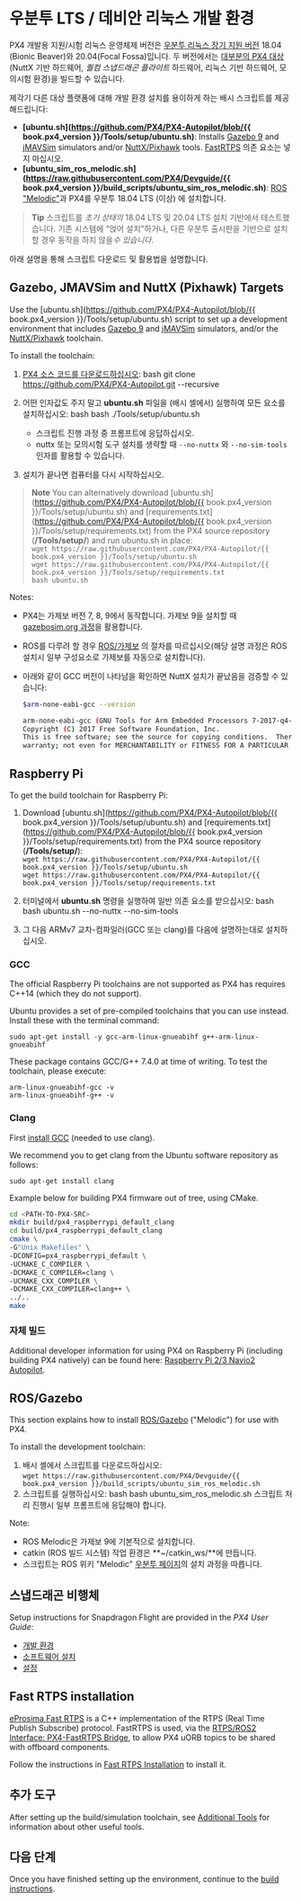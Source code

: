 # 우분투 LTS / 데비안 리눅스 개발 환경

PX4 개발용 지원/시험 리눅스 운영체제 버전은 [우분투 리눅스 장기 지원 버전](https://wiki.ubuntu.com/LTS) 18.04 (Bionic Beaver)와 20.04(Focal Fossa)입니다. 두 버전에서는 [대부분의 PX4 대상](../setup/dev_env.md#supported-targets)(NuttX 기반 하드웨어, *퀄컴 스냅드래곤 플라이트* 하드웨어, 리눅스 기반 하드웨어, 모의시험 환경)을 빌드할 수 있습니다.

제각기 다른 대상 플랫폼에 대해 개발 환경 설치를 용이하게 하는 배시 스크립트를 제공해드립니다:

* **[ubuntu.sh](https://github.com/PX4/PX4-Autopilot/blob/{{ book.px4_version }}/Tools/setup/ubuntu.sh)**: Installs [Gazebo 9](../simulation/gazebo.md) and [jMAVSim](../simulation/jmavsim.md) simulators and/or [NuttX/Pixhawk](../setup/building_px4.md#nuttx) tools. [FastRTPS](#fast_rtps) 의존 요소는 넣지 마십시오.
* **[ubuntu_sim_ros_melodic.sh](https://raw.githubusercontent.com/PX4/Devguide/{{ book.px4_version }}/build_scripts/ubuntu_sim_ros_melodic.sh)**: [ROS "Melodic"](#rosgazebo)과 PX4를 우분투 18.04 LTS (이상) 에 설치합니다.

> **Tip** 스크립트를 *초기 상태의* 18.04 LTS 및 20.04 LTS 설치 기반에서 테스트했습니다. 기존 시스템에 "얹어 설치"하거나, 다른 우분투 출시판을 기반으로 설치할 경우 동작을 하지 않을*수 있습니다*.

아래 설명을 통해 스크립트 다운로드 및 활용법을 설명합니다.

<a id="sim_nuttx"></a>

## Gazebo, JMAVSim and NuttX (Pixhawk) Targets

Use the [ubuntu.sh](https://github.com/PX4/PX4-Autopilot/blob/{{ book.px4_version }}/Tools/setup/ubuntu.sh) script to set up a development environment that includes [Gazebo 9](../simulation/gazebo.md) and [jMAVSim](../simulation/jmavsim.md) simulators, and/or the [NuttX/Pixhawk](../setup/building_px4.md#nuttx) toolchain.

To install the toolchain:

1. [PX4 소스 코드를 다운로드하십시오](../setup/building_px4.md): 
        bash
        git clone https://github.com/PX4/PX4-Autopilot.git --recursive

2. 어떤 인자값도 주지 말고 **ubuntu.sh** 파일을 (배시 셸에서) 실행하여 모든 요소를 설치하십시오: 
        bash
        bash ./Tools/setup/ubuntu.sh
    
      
    * 스크립트 진행 과정 중 프롬프트에 응답하십시오.
    * nuttx 또는 모의시험 도구 설치를 생략할 때 `--no-nuttx` 와 `--no-sim-tools` 인자를 활용할 수 있습니다.
3. 설치가 끝나면 컴퓨터를 다시 시작하십시오.

> **Note** You can alternatively download [ubuntu.sh](https://github.com/PX4/PX4-Autopilot/blob/{{ book.px4_version }}/Tools/setup/ubuntu.sh) and [requirements.txt](https://github.com/PX4/PX4-Autopilot/blob/{{ book.px4_version }}/Tools/setup/requirements.txt) from the PX4 source repository (**/Tools/setup/**) and run ubuntu.sh in place:   
> `wget https://raw.githubusercontent.com/PX4/PX4-Autopilot/{{ book.px4_version }}/Tools/setup/ubuntu.sh`   
> `wget https://raw.githubusercontent.com/PX4/PX4-Autopilot/{{ book.px4_version }}/Tools/setup/requirements.txt`   
> `bash ubuntu.sh`

Notes:

* PX4는 가제보 버전 7, 8, 9에서 동작합니다. 가제보 9을 설치할 때 [gazebosim.org 과정](http://gazebosim.org/tutorials?tut=install_ubuntu&cat=install)을 활용합니다.
* ROS를 다루려 할 경우 [ROS/가제보](#rosgazebo) 의 절차를 따르십시오(해당 설명 과정은 ROS 설치시 일부 구성요소로 가제보를 자동으로 설치합니다).
* 아래와 같이 GCC 버전이 나타남을 확인하면 NuttX 설치가 끝났음을 검증할 수 있습니다:
    
    ```bash
    $arm-none-eabi-gcc --version
    
    arm-none-eabi-gcc (GNU Tools for Arm Embedded Processors 7-2017-q4-major) 7.2.1 20170904 (release) [ARM/embedded-7-branch revision 255204]
    Copyright (C) 2017 Free Software Foundation, Inc.
    This is free software; see the source for copying conditions.  There is NO
    warranty; not even for MERCHANTABILITY or FITNESS FOR A PARTICULAR PURPOSE.
    ```

<!-- Do we need to add to our scripts or can we assume correct version installs over?
Remove any old versions of the arm-none-eabi toolchain.</p>

<pre><code class="sh">sudo apt-get remove gcc-arm-none-eabi gdb-arm-none-eabi binutils-arm-none-eabi gcc-arm-embedded
sudo add-apt-repository --remove ppa:team-gcc-arm-embedded/ppa
</code></pre>

<p>-->

<a id="raspberry-pi-hardware"></a>

## Raspberry Pi

<!-- NOTE: RaPi docker toolchain (for comparison) here: https://github.com/PX4/containers/blob/master/docker/Dockerfile_armhf -->

To get the build toolchain for Raspberry Pi:

1. Download [ubuntu.sh](https://github.com/PX4/PX4-Autopilot/blob/{{ book.px4_version }}/Tools/setup/ubuntu.sh) and [requirements.txt](https://github.com/PX4/PX4-Autopilot/blob/{{ book.px4_version }}/Tools/setup/requirements.txt) from the PX4 source repository (**/Tools/setup/**):   
    `wget https://raw.githubusercontent.com/PX4/PX4-Autopilot/{{ book.px4_version }}/Tools/setup/ubuntu.sh`   
    `wget https://raw.githubusercontent.com/PX4/PX4-Autopilot/{{ book.px4_version }}/Tools/setup/requirements.txt`
2. 터미널에서 **ubuntu.sh** 명령을 실행하여 일반 의존 요소를 받으십시오: 
        bash
        bash ubuntu.sh --no-nuttx --no-sim-tools

3. 그 다음 ARMv7 교차-컴파일러(GCC 또는 clang)를 다음에 설명하는대로 설치하십시오.

### GCC

The official Raspberry Pi toolchains are not supported as PX4 has requires C++14 (which they do not support).

Ubuntu provides a set of pre-compiled toolchains that you can use instead. Install these with the terminal command:

    sudo apt-get install -y gcc-arm-linux-gnueabihf g++-arm-linux-gnueabihf
    

These package contains GCC/G++ 7.4.0 at time of writing. To test the toolchain, please execute:

    arm-linux-gnueabihf-gcc -v
    arm-linux-gnueabihf-g++ -v
    

### Clang

First [install GCC](#gcc) (needed to use clang).

We recommend you to get clang from the Ubuntu software repository as follows:

    sudo apt-get install clang
    

Example below for building PX4 firmware out of tree, using CMake.

```sh
cd <PATH-TO-PX4-SRC>
mkdir build/px4_raspberrypi_default_clang
cd build/px4_raspberrypi_default_clang
cmake \
-G"Unix Makefiles" \
-DCONFIG=px4_raspberrypi_default \
-UCMAKE_C_COMPILER \
-DCMAKE_C_COMPILER=clang \
-UCMAKE_CXX_COMPILER \
-DCMAKE_CXX_COMPILER=clang++ \
../..
make
```

### 자체 빌드

Additional developer information for using PX4 on Raspberry Pi (including building PX4 natively) can be found here: [Raspberry Pi 2/3 Navio2 Autopilot](https://docs.px4.io/master/en/flight_controller/raspberry_pi_navio2.html).

<a id="rosgazebo"></a>

## ROS/Gazebo

This section explains how to install [ROS/Gazebo](../ros/README.md) ("Melodic") for use with PX4.

To install the development toolchain:

1. 배시 셸에서 스크립트를 다운로드하십시오:   
    `wget https://raw.githubusercontent.com/PX4/Devguide/{{ book.px4_version }}/build_scripts/ubuntu_sim_ros_melodic.sh`
2. 스크립트를 실행하십시오: 
        bash
        bash ubuntu_sim_ros_melodic.sh 스크립트 처리 진행시 일부 프롬프트에 응답해야 합니다.

Note:

* ROS Melodic은 가제보 9에 기본적으로 설치합니다.
* catkin (ROS 빌드 시스템) 작업 환경은 **~/catkin_ws/**에 만듭니다.
* 스크립트는 ROS 위키 "Melodic" [우분투 페이지](http://wiki.ros.org/melodic/Installation/Ubuntu)의 설치 과정을 따릅니다.

## 스냅드래곤 비행체

Setup instructions for Snapdragon Flight are provided in the *PX4 User Guide*:

* [개발 환경](https://docs.px4.io/master/en/flight_controller/snapdragon_flight_dev_environment_installation.html)
* [소프트웨어 설치](https://docs.px4.io/master/en/flight_controller/snapdragon_flight_software_installation.html)
* [설정](https://docs.px4.io/master/en/flight_controller/snapdragon_flight_configuration.html)

<a id="fast_rtps"></a>

## Fast RTPS installation

[eProsima Fast RTPS](http://eprosima-fast-rtps.readthedocs.io/en/latest/) is a C++ implementation of the RTPS (Real Time Publish Subscribe) protocol. FastRTPS is used, via the [RTPS/ROS2 Interface: PX4-FastRTPS Bridge](../middleware/micrortps.md), to allow PX4 uORB topics to be shared with offboard components.

Follow the instructions in [Fast RTPS Installation](../setup/fast-rtps-installation.md) to install it.

## 추가 도구

After setting up the build/simulation toolchain, see [Additional Tools](../setup/generic_dev_tools.md) for information about other useful tools.

## 다음 단계

Once you have finished setting up the environment, continue to the [build instructions](../setup/building_px4.md).